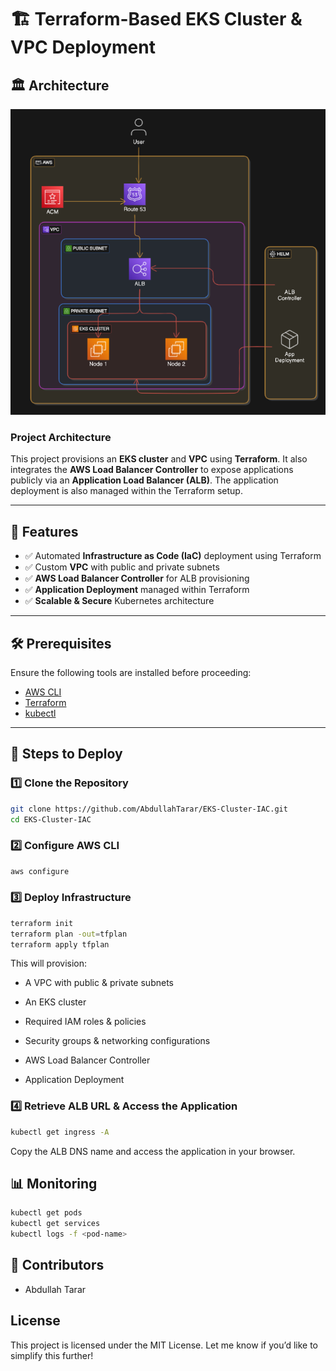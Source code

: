 # 🏗️ Terraform-Based EKS Cluster & VPC Deployment  

## 🏛️ Architecture  
![Project Architecture](./eks-architecture.png)
### **Project Architecture**  
This project provisions an **EKS cluster** and **VPC** using **Terraform**. It also integrates the **AWS Load Balancer Controller** to expose applications publicly via an **Application Load Balancer (ALB)**. The application deployment is also managed within the Terraform setup.  

---

## 🚀 Features  

- ✅ Automated **Infrastructure as Code (IaC)** deployment using Terraform  
- ✅ Custom **VPC** with public and private subnets  
- ✅ **AWS Load Balancer Controller** for ALB provisioning  
- ✅ **Application Deployment** managed within Terraform  
- ✅ **Scalable & Secure** Kubernetes architecture  

---

## 🛠️ Prerequisites  

Ensure the following tools are installed before proceeding:  

- [AWS CLI](https://docs.aws.amazon.com/cli/latest/userguide/install-cliv2.html)  
- [Terraform](https://developer.hashicorp.com/terraform/tutorials/aws-get-started/install-cli)  
- [kubectl](https://kubernetes.io/docs/tasks/tools/install-kubectl/)  

---

## 📌 Steps to Deploy  

### 1️⃣ Clone the Repository  

```bash
git clone https://github.com/AbdullahTarar/EKS-Cluster-IAC.git
cd EKS-Cluster-IAC
```
### 2️⃣ Configure AWS CLI

```bash
aws configure
```
### 3️⃣ Deploy Infrastructure

```bash
terraform init
terraform plan -out=tfplan
terraform apply tfplan
```
This will provision:

- A VPC with public & private subnets

- An EKS cluster

- Required IAM roles & policies

- Security groups & networking configurations

- AWS Load Balancer Controller

- Application Deployment

### 4️⃣ Retrieve ALB URL & Access the Application

```bash
kubectl get ingress -A
```
Copy the ALB DNS name and access the application in your browser.

## 📊 Monitoring

```bash
kubectl get pods
kubectl get services
kubectl logs -f <pod-name>
```
## 👥 Contributors

*   Abdullah Tarar
    

License
-------

This project is licensed under the MIT License.
Let me know if you’d like to simplify this further!
